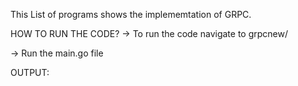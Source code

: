This List of programs shows the implememtation of GRPC.

HOW TO RUN THE CODE? 
-> To run the code navigate to grpcnew/ 

-> Run the main.go file

OUTPUT: 

